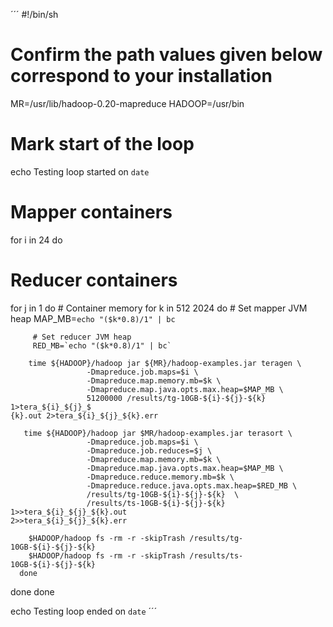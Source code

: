 ´´´
#!/bin/sh
# Confirm the path values given below correspond to your installation

MR=/usr/lib/hadoop-0.20-mapreduce
HADOOP=/usr/bin

# Mark start of the loop
echo Testing loop started on `date`

# Mapper containers
for i in 24
do
   # Reducer containers
   for j in 1
   do
      # Container memory
      for k in 512 2024
      do
         # Set mapper JVM heap
         MAP_MB=`echo "($k*0.8)/1" | bc`

         # Set reducer JVM heap
         RED_MB=`echo "($k*0.8)/1" | bc`

        time ${HADOOP}/hadoop jar ${MR}/hadoop-examples.jar teragen \
                     -Dmapreduce.job.maps=$i \
                     -Dmapreduce.map.memory.mb=$k \
                     -Dmapreduce.map.java.opts.max.heap=$MAP_MB \
                     51200000 /results/tg-10GB-${i}-${j}-${k} 1>tera_${i}_${j}_$                                                                                        {k}.out 2>tera_${i}_${j}_${k}.err

       time ${HADOOP}/hadoop jar $MR/hadoop-examples.jar terasort \
                     -Dmapreduce.job.maps=$i \
                     -Dmapreduce.job.reduces=$j \
                     -Dmapreduce.map.memory.mb=$k \
                     -Dmapreduce.map.java.opts.max.heap=$MAP_MB \
                     -Dmapreduce.reduce.memory.mb=$k \
                     -Dmapreduce.reduce.java.opts.max.heap=$RED_MB \
                     /results/tg-10GB-${i}-${j}-${k}  \
                     /results/ts-10GB-${i}-${j}-${k} 1>>tera_${i}_${j}_${k}.out                                                                                         2>>tera_${i}_${j}_${k}.err

        $HADOOP/hadoop fs -rm -r -skipTrash /results/tg-10GB-${i}-${j}-${k}                                                                                             
        $HADOOP/hadoop fs -rm -r -skipTrash /results/ts-10GB-${i}-${j}-${k}                                                                                             
      done
   done
done

echo Testing loop ended on `date`
´´´
